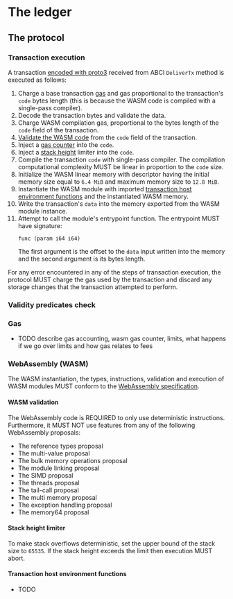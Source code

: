 # The ledger

## The protocol

### Transaction execution

A transaction [encoded with proto3](./encoding.md#transactions) received from ABCI `DeliverTx` method is executed as follows:

1. Charge a base transaction [gas](#gas) and gas proportional to the transaction's `code` bytes length (this is because the WASM code is compiled with a single-pass compiler).
1. Decode the transaction bytes and validate the data.
1. Charge WASM compilation gas, proportional to the bytes length of the `code` field of the transaction.
1. [Validate the WASM code](#wasm-validation) from the `code` field of the transaction.
1. Inject a [gas counter](#gas) into the `code`.
1. Inject a [stack height](#stack-height-limiter) limiter into the `code`.
1. Compile the transaction `code` with single-pass compiler. The compilation computational complexity MUST be linear in proportion to the `code` size.
1. Initialize the WASM linear memory with descriptor having the initial memory size equal to `6.4 MiB` and maximum memory size to `12.8 MiB`.
1. Instantiate the WASM module with imported [transaction host environment functions](#transaction-host-environment-functions) and the instantiated WASM memory.
1. Write the transaction's `data` into the memory exported from the WASM module instance.
1. Attempt to call the module's entrypoint function. The entrypoint MUST have signature:
   ```wat
   func (param i64 i64)
   ```
   The first argument is the offset to the `data` input written into the memory and the second argument is its bytes length.

For any error encountered in any of the steps of transaction execution, the protocol MUST charge the gas used by the transaction and discard any storage changes that the transaction attempted to perform.

### Validity predicates check


### Gas

- TODO describe gas accounting, wasm gas counter, limits, what happens if we go over limits and how gas relates to fees

### WebAssembly (WASM)

The WASM instantiation, the types, instructions, validation and execution of WASM modules MUST conform to the [WebAssembly specification](https://webassembly.github.io/spec/core/intro/index.html).

#### WASM validation

The WebAssembly code is REQUIRED to only use deterministic instructions. Furthermore, it MUST NOT use features from any of the following WebAssembly proposals:

- The reference types proposal
- The multi-value proposal
- The bulk memory operations proposal
- The module linking proposal
- The SIMD proposal
- The threads proposal
- The tail-call proposal
- The multi memory proposal
- The exception handling proposal
- The memory64 proposal

#### Stack height limiter

To make stack overflows deterministic, set the upper bound of the stack size to `65535`. If the stack height exceeds the limit then execution MUST abort.

<!--
cargo test test_tx_stack_limiter
cargo test test_vp_stack_limiter
-->

#### Transaction host environment functions

- TODO
